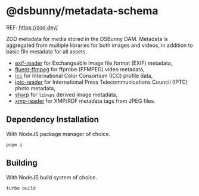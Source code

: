 # @dsbunny/metadata-schema
REF: https://zod.dev/

ZOD metadata for media stored in the DSBunny DAM.  Metadata is aggregated from multiple libraries for both images and videos, in addition to basic file metadata for all assets.

* [exif-reader](https://github.com/devongovett/exif-reader) for Exchangeable image file format (EXIF) metadata,
* [fluent-ffmpeg](https://github.com/fluent-ffmpeg/node-fluent-ffmpeg) for ffprobe (FFMPEG) video metadata,
* [icc](https://github.com/lovell/icc) for International Color Consortium (ICC) profile data,
* [iptc-reader](https://github.com/oaleynik/iptc-reader) for International Press Telecommunications Council (IPTC) photo metadata,
* [sharp](https://sharp.pixelplumbing.com/) for `libvps` derived image metadata,
* [xmp-reader](https://github.com/shkuznetsov/xmp-reader) for XMP/RDF metadata tags from JPEG files.

## Dependency Installation
With NodeJS package manager of choice.
```
pnpm i
```

## Building
With NodeJS build system of choice.
```
turbo build
```
